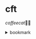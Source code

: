 # cft
*coffeecat*🥳🎉

<details><summary>bookmark</summary>

```js
javascript:(function() {
    alert("coffeecat");
})();
```
</details>
